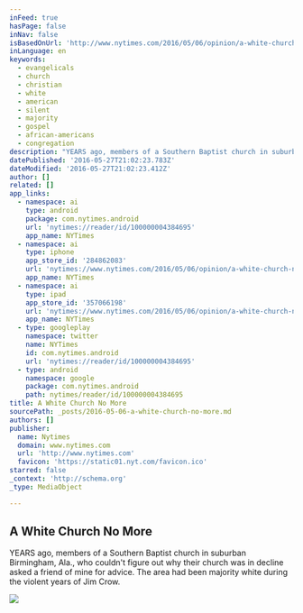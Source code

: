 ```yaml
---
inFeed: true
hasPage: false
inNav: false
isBasedOnUrl: 'http://www.nytimes.com/2016/05/06/opinion/a-white-church-no-more.html?smprod=nytcore-iphone&smid=nytcore-iphone-share&_r=1'
inLanguage: en
keywords:
  - evangelicals
  - church
  - christian
  - white
  - american
  - silent
  - majority
  - gospel
  - african-americans
  - congregation
description: "YEARS ago, members of a Southern Baptist church in suburban Birmingham, Ala., who couldn't figure out why their church was in decline asked a friend of mine for advice. The area had been majority white during the violent years of Jim Crow."
datePublished: '2016-05-27T21:02:23.783Z'
dateModified: '2016-05-27T21:02:23.412Z'
author: []
related: []
app_links:
  - namespace: ai
    type: android
    package: com.nytimes.android
    url: 'nytimes://reader/id/100000004384695'
    app_name: NYTimes
  - namespace: ai
    type: iphone
    app_store_id: '284862083'
    url: 'nytimes://www.nytimes.com/2016/05/06/opinion/a-white-church-no-more.html'
    app_name: NYTimes
  - namespace: ai
    type: ipad
    app_store_id: '357066198'
    url: 'nytimes://www.nytimes.com/2016/05/06/opinion/a-white-church-no-more.html'
    app_name: NYTimes
  - type: googleplay
    namespace: twitter
    name: NYTimes
    id: com.nytimes.android
    url: 'nytimes://reader/id/100000004384695'
  - type: android
    namespace: google
    package: com.nytimes.android
    path: nytimes/reader/id/100000004384695
title: A White Church No More
sourcePath: _posts/2016-05-06-a-white-church-no-more.md
authors: []
publisher:
  name: Nytimes
  domain: www.nytimes.com
  url: 'http://www.nytimes.com'
  favicon: 'https://static01.nyt.com/favicon.ico'
starred: false
_context: 'http://schema.org'
_type: MediaObject

---
```

<article style=""><h1>A White Church No More</h1><p>YEARS ago, members of a Southern Baptist church in suburban Birmingham, Ala., who couldn't figure out why their church was in decline asked a friend of mine for advice. The area had been majority white during the violent years of Jim Crow.</p><img src="https://static01.nyt.com/images/2016/05/06/opinion/06mooreWeb/06mooreWeb-facebookJumbo.jpg" /></article>